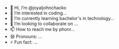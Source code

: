 - 👋 Hi, I’m @joyaljohnchacko
- 👀 I’m interested in coding...
- 🌱 I’m currently learning bachelor's in technology...
- 💞️ I’m looking to collaborate on ...
- 📫 How to reach me by phonr...
- 😄 Pronouns: ...
- ⚡ Fun fact: ...

<!---
joyaljohnchacko/joyaljohnchacko is a ✨ special ✨ repository because its `README.md` (this file) appears on your GitHub profile.
You can click the Preview link to take a look at your changes.
--->
